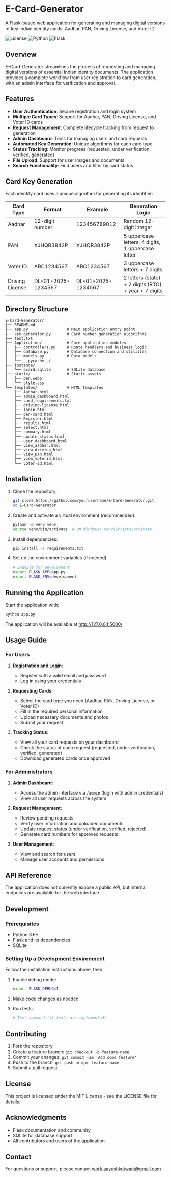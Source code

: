 # E-Card-Generator

A Flask-based web application for generating and managing digital versions of key Indian identity cards: Aadhar, PAN, Driving License, and Voter ID.

![License](https://img.shields.io/badge/license-MIT-blue.svg)
![Python](https://img.shields.io/badge/python-3.6+-blue.svg)
![Flask](https://img.shields.io/badge/flask-2.0+-green.svg)

## Overview

E-Card-Generator streamlines the process of requesting and managing digital versions of essential Indian identity documents. The application provides a complete workflow from user registration to card generation, with an admin interface for verification and approval.

## Features

- **User Authentication**: Secure registration and login system
- **Multiple Card Types**: Support for Aadhar, PAN, Driving License, and Voter ID cards
- **Request Management**: Complete lifecycle tracking from request to generation
- **Admin Dashboard**: Tools for managing users and card requests
- **Automated Key Generation**: Unique algorithms for each card type
- **Status Tracking**: Monitor progress (requested, under verification, verified, generated)
- **File Upload**: Support for user images and documents
- **Search Functionality**: Find users and filter by card status

## Card Key Generation

Each identity card uses a unique algorithm for generating its identifier:

| Card Type | Format | Example | Generation Logic |
|-----------|--------|---------|-----------------|
| Aadhar | 12-digit number | 123456789012 | Random 12-digit integer |
| PAN | XJHQR3842P | XJHQR3842P | 5 uppercase letters, 4 digits, 1 uppercase letter |
| Voter ID | ABC1234567 | ABC1234567 | 3 uppercase letters + 7 digits |
| Driving License | DL-01-2025-1234567 | DL-01-2025-1234567 | 2 letters (state) + 2 digits (RTO) + year + 7 digits |

## Directory Structure

```
E-Card-Generator/
├── README.md
├── app.py                 # Main application entry point
├── key_generator.py       # Card number generation algorithms
├── test.txt
├── Application/           # Core application modules
│   ├── controllers.py     # Route handlers and business logic
│   ├── database.py        # Database connection and utilities
│   ├── models.py          # Data models
│   └── __pycache__/
├── instance/
│   └── ecard.sqlite       # SQLite database
├── static/                # Static assets
│   ├── pan.webp
│   └── style.css
└── templates/             # HTML templates
    ├── Aadhar.html
    ├── admin_dashboard.html
    ├── card_requirements.txt
    ├── driving-license.html
    ├── login.html
    ├── pan-card.html
    ├── Register.html
    ├── results.html
    ├── select.html
    ├── summary.html
    ├── update_status.html
    ├── user_dashboard.html
    ├── view_aadhar.html
    ├── view_driving.html
    ├── view_pan.html
    ├── view_voterid.html
    └── voter-id.html
```

## Installation

1. Clone the repository:
   ```bash
   git clone https://github.com/yourusername/E-Card-Generator.git
   cd E-Card-Generator
   ```

2. Create and activate a virtual environment (recommended):
   ```bash
   python -m venv venv
   source venv/bin/activate  # On Windows: venv\Scripts\activate
   ```

3. Install dependencies:
   ```bash
   pip install -r requirements.txt
   ```

4. Set up the environment variables (if needed):
   ```bash
   # Example for development
   export FLASK_APP=app.py
   export FLASK_ENV=development
   ```

## Running the Application

Start the application with:

```bash
python app.py
```

The application will be available at http://127.0.0.1:5000/

## Usage Guide

### For Users

1. **Registration and Login**:
   - Register with a valid email and password
   - Log in using your credentials

2. **Requesting Cards**:
   - Select the card type you need (Aadhar, PAN, Driving License, or Voter ID)
   - Fill in the required personal information
   - Upload necessary documents and photos
   - Submit your request

3. **Tracking Status**:
   - View all your card requests on your dashboard
   - Check the status of each request (requested, under verification, verified, generated)
   - Download generated cards once approved

### For Administrators

1. **Admin Dashboard**:
   - Access the admin interface via `/admin` (login with admin credentials)
   - View all user requests across the system

2. **Request Management**:
   - Review pending requests
   - Verify user information and uploaded documents
   - Update request status (under verification, verified, rejected)
   - Generate card numbers for approved requests

3. **User Management**:
   - View and search for users
   - Manage user accounts and permissions

## API Reference

The application does not currently expose a public API, but internal endpoints are available for the web interface.

## Development

### Prerequisites

- Python 3.6+
- Flask and its dependencies
- SQLite

### Setting Up a Development Environment

Follow the installation instructions above, then:

1. Enable debug mode:
   ```bash
   export FLASK_DEBUG=1
   ```

2. Make code changes as needed

3. Run tests:
   ```bash
   # Test command (if tests are implemented)
   ```

## Contributing

1. Fork the repository
2. Create a feature branch: `git checkout -b feature-name`
3. Commit your changes: `git commit -am 'Add some feature'`
4. Push to the branch: `git push origin feature-name`
5. Submit a pull request

## License

This project is licensed under the MIT License - see the LICENSE file for details.

## Acknowledgments

- Flask documentation and community
- SQLite for database support
- All contributors and users of the application

## Contact

For questions or support, please contact [work.aayushkotwani@gmail.com](mailto:work.aayushkotwani@gmail.com)
